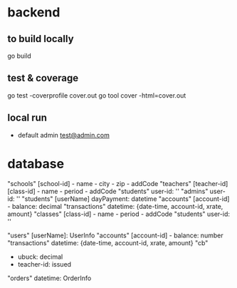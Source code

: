 # backend

## to build locally
go build

## test & coverage
go test -coverprofile cover.out
go tool cover -html=cover.out

## local run
- default admin test@admin.com

# database

"schools"
    [school-id]
    - name
    - city
    - zip
    - addCode
    "teachers"
        [teacher-id]
            [class-id]
            - name
            - period
            - addCode
            "students"
                user-id: ''
    "admins"
        user-id: ''
    "students"
        [userName]
            dayPayment: datetime
            "accounts"
                [account-id]
                    - balance: decimal
                    "transactions"
                        datetime: {date-time, account-id, xrate, amount}
    "classes"
        [class-id]
        - name
        - period
        - addCode
        "students"
            user-id: ''
                
"users"
    [userName]: UserInfo
        "accounts"
            [account-id]
                - balance: number
                "transactions"
                    datetime: {date-time, account-id, xrate, amount}
"cb"
  - ubuck: decimal 
  - teacher-id: issued

"orders"
  datetime: OrderInfo
